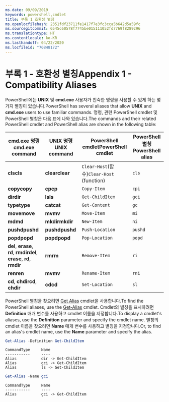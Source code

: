 ```yaml
---
ms.date: 09/09/2019
keywords: powershell,cmdlet
title: 부록 1 호환성 별칭
ms.openlocfilehash: 2351fdf23711fe1417f7e3fc3cca5b642d5a59fc
ms.sourcegitcommit: 6545c60578f7745be015111052fd7769f8289296
ms.translationtype: HT
ms.contentlocale: ko-KR
ms.lasthandoff: 04/22/2020
ms.locfileid: "70848172"
---
```

# <a name="appendix-1---compatibility-aliases"></a><span data-ttu-id="15a25-103">부록 1 - 호환성 별칭</span><span class="sxs-lookup"><span data-stu-id="15a25-103">Appendix 1 - Compatibility Aliases</span></span>

<span data-ttu-id="15a25-104">PowerShell에는 **UNIX** 및 **cmd.exe** 사용자가 친숙한 명령을 사용할 수 있게 하는 몇 가지 별칭이 있습니다.</span><span class="sxs-lookup"><span data-stu-id="15a25-104">PowerShell has several aliases that allow **UNIX** and **cmd.exe** users to use familiar commands.</span></span>
<span data-ttu-id="15a25-105">명령, 관련 PowerShell cmdlet 및 PowerShell 별칭은 다음 표에 나와 있습니다.</span><span class="sxs-lookup"><span data-stu-id="15a25-105">The commands and their related PowerShell cmdlet and PowerShell alias are shown in the following table:</span></span>

|<span data-ttu-id="15a25-106">cmd.exe 명령</span><span class="sxs-lookup"><span data-stu-id="15a25-106">cmd.exe command</span></span>|<span data-ttu-id="15a25-107">UNIX 명령</span><span class="sxs-lookup"><span data-stu-id="15a25-107">UNIX command</span></span>|<span data-ttu-id="15a25-108">PowerShell cmdlet</span><span class="sxs-lookup"><span data-stu-id="15a25-108">PowerShell cmdlet</span></span>|<span data-ttu-id="15a25-109">PowerShell 별칭</span><span class="sxs-lookup"><span data-stu-id="15a25-109">PowerShell alias</span></span>|
|---------------|----------------|--------------|------------|
|<span data-ttu-id="15a25-110">**cls**</span><span class="sxs-lookup"><span data-stu-id="15a25-110">**cls**</span></span>|<span data-ttu-id="15a25-111">**clear**</span><span class="sxs-lookup"><span data-stu-id="15a25-111">**clear**</span></span>|<span data-ttu-id="15a25-112">`Clear-Host`(함수)</span><span class="sxs-lookup"><span data-stu-id="15a25-112">`Clear-Host` (function)</span></span>|`cls`|
|<span data-ttu-id="15a25-113">**copy**</span><span class="sxs-lookup"><span data-stu-id="15a25-113">**copy**</span></span>|<span data-ttu-id="15a25-114">**cp**</span><span class="sxs-lookup"><span data-stu-id="15a25-114">**cp**</span></span>|`Copy-Item`|`cpi`|
|<span data-ttu-id="15a25-115">**dir**</span><span class="sxs-lookup"><span data-stu-id="15a25-115">**dir**</span></span>|<span data-ttu-id="15a25-116">**ls**</span><span class="sxs-lookup"><span data-stu-id="15a25-116">**ls**</span></span>|`Get-ChildItem`|`gci`|
|<span data-ttu-id="15a25-117">**type**</span><span class="sxs-lookup"><span data-stu-id="15a25-117">**type**</span></span>|<span data-ttu-id="15a25-118">**cat**</span><span class="sxs-lookup"><span data-stu-id="15a25-118">**cat**</span></span>|`Get-Content`|`gc`|
|<span data-ttu-id="15a25-119">**move**</span><span class="sxs-lookup"><span data-stu-id="15a25-119">**move**</span></span>|<span data-ttu-id="15a25-120">**mv**</span><span class="sxs-lookup"><span data-stu-id="15a25-120">**mv**</span></span>|`Move-Item`|`mi`|
|<span data-ttu-id="15a25-121">**md**</span><span class="sxs-lookup"><span data-stu-id="15a25-121">**md**</span></span>|<span data-ttu-id="15a25-122">**mkdir**</span><span class="sxs-lookup"><span data-stu-id="15a25-122">**mkdir**</span></span>|`New-Item`|`ni`|
|<span data-ttu-id="15a25-123">**pushd**</span><span class="sxs-lookup"><span data-stu-id="15a25-123">**pushd**</span></span>|<span data-ttu-id="15a25-124">**pushd**</span><span class="sxs-lookup"><span data-stu-id="15a25-124">**pushd**</span></span>|`Push-Location`|`pushd`|
|<span data-ttu-id="15a25-125">**popd**</span><span class="sxs-lookup"><span data-stu-id="15a25-125">**popd**</span></span>|<span data-ttu-id="15a25-126">**popd**</span><span class="sxs-lookup"><span data-stu-id="15a25-126">**popd**</span></span>|`Pop-Location`|`popd`|
|<span data-ttu-id="15a25-127">**del**, **erase**, **rd**, **rmdir**</span><span class="sxs-lookup"><span data-stu-id="15a25-127">**del**, **erase**, **rd**, **rmdir**</span></span>|<span data-ttu-id="15a25-128">**rm**</span><span class="sxs-lookup"><span data-stu-id="15a25-128">**rm**</span></span>|`Remove-Item`|`ri`|
|<span data-ttu-id="15a25-129">**ren**</span><span class="sxs-lookup"><span data-stu-id="15a25-129">**ren**</span></span>|<span data-ttu-id="15a25-130">**mv**</span><span class="sxs-lookup"><span data-stu-id="15a25-130">**mv**</span></span>|`Rename-Item`|`rni`|
|<span data-ttu-id="15a25-131">**cd**, **chdir**</span><span class="sxs-lookup"><span data-stu-id="15a25-131">**cd**, **chdir**</span></span>|<span data-ttu-id="15a25-132">**cd**</span><span class="sxs-lookup"><span data-stu-id="15a25-132">**cd**</span></span>|`Set-Location`|`sl`|

<span data-ttu-id="15a25-133">PowerShell 별칭을 찾으려면 [Get Alias](/powershell/module/Microsoft.PowerShell.Utility/Get-Alias) cmdlet을 사용합니다.</span><span class="sxs-lookup"><span data-stu-id="15a25-133">To find the PowerShell aliases, use the [Get-Alias](/powershell/module/Microsoft.PowerShell.Utility/Get-Alias) cmdlet.</span></span> <span data-ttu-id="15a25-134">Cmdlet의 별칭을 표시하려면 **Definition** 매개 변수를 사용하고 cmdlet 이름을 지정합니다.</span><span class="sxs-lookup"><span data-stu-id="15a25-134">To display a cmdlet's aliases, use the **Definition** parameter and specify the cmdlet name.</span></span>
<span data-ttu-id="15a25-135">별칭의 cmdlet 이름을 찾으려면 **Name** 매개 변수를 사용하고 별칭을 지정합니다.</span><span class="sxs-lookup"><span data-stu-id="15a25-135">Or, to find an alias's cmdlet name, use the **Name** parameter and specify the alias.</span></span>

```powershell
Get-Alias -Definition Get-ChildItem
```

```Output
CommandType     Name
-----------     ----
Alias           dir -> Get-ChildItem
Alias           gci -> Get-ChildItem
Alias           ls -> Get-ChildItem
```

```powershell
Get-Alias -Name gci
```

```Output
CommandType     Name
-----------     ----
Alias           gci -> Get-ChildItem
```
